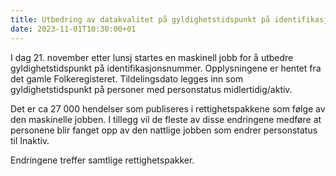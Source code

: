 ```yaml
---
title: Utbedring av datakvalitet på gyldighetstidspunkt på identifikasjonsnummer - 20231121
date: 2023-11-01T10:30:00+01
---
```


I dag 21. november etter lunsj startes en maskinell jobb for å utbedre gyldighetstidspunkt på identifikasjonsnummer. Opplysningene er hentet fra det gamle Folkeregisteret. Tildelingsdato legges inn som gyldighetstidspunkt på personer med personstatus midlertidig/aktiv. 

Det er ca 27 000 hendelser som publiseres i rettighetspakkene som følge av den maskinelle jobben. I tillegg vil de fleste av disse endringene medføre at personene blir fanget opp av den nattlige jobben som endrer personstatus til Inaktiv.   

Endringene treffer samtlige rettighetspakker. 


